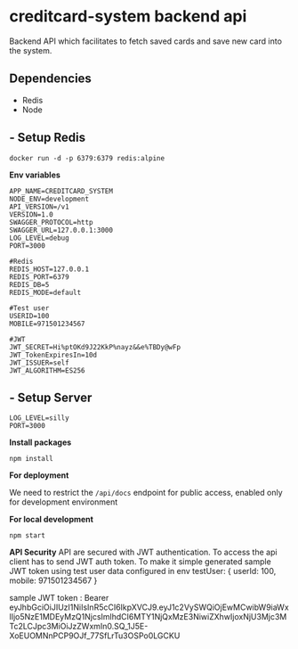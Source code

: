 # creditcard-system backend api
Backend API which facilitates to fetch saved cards and save new card into the system.

## Dependencies
- Redis
- Node

## - Setup Redis
```
docker run -d -p 6379:6379 redis:alpine
```
**Env variables**
```
APP_NAME=CREDITCARD_SYSTEM
NODE_ENV=development
API_VERSION=/v1
VERSION=1.0
SWAGGER_PROTOCOL=http
SWAGGER_URL=127.0.0.1:3000
LOG_LEVEL=debug
PORT=3000

#Redis
REDIS_HOST=127.0.0.1
REDIS_PORT=6379
REDIS_DB=5
REDIS_MODE=default

#Test user
USERID=100
MOBILE=971501234567

#JWT
JWT_SECRET=Hi%ptOKd9J22KkP%nayz&&e%TBDy@wFp
JWT_TokenExpiresIn=10d
JWT_ISSUER=self
JWT_ALGORITHM=ES256
```

## - Setup Server

```
LOG_LEVEL=silly
PORT=3000
```

**Install packages**
```
npm install
```

**For deployment**

We need to restrict the `/api/docs` endpoint for public access, enabled only for development environment

**For local development**
```
npm start
```

**API Security**
API are secured with JWT authentication. To access the api client has to send JWT auth token.
To make it simple generated sample JWT token using test user data configured in env
testUser: {
    userId: 100,
    mobile: 971501234567
}

sample JWT token : Bearer eyJhbGciOiJIUzI1NiIsInR5cCI6IkpXVCJ9.eyJ1c2VySWQiOjEwMCwibW9iaWxlIjo5NzE1MDEyMzQ1NjcsImlhdCI6MTY1NjQxMzE3NiwiZXhwIjoxNjU3Mjc3MTc2LCJpc3MiOiJzZWxmIn0.SQ_1J5E-XoEUOMNnPCP9OJf_77SfLrTu3OSPo0LGCKU